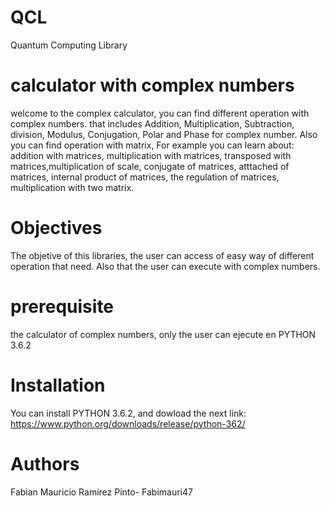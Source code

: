 # QCL
Quantum Computing Library

# calculator with complex numbers

welcome to the complex calculator, you can find different operation with complex numbers. that includes Addition, Multiplication, Subtraction, division, Modulus, Conjugation, Polar and Phase for complex number. Also you can find operation with matrix, For example you can learn about: addition with matrices, multiplication with matrices, transposed with matrices,multiplication of scale, conjugate of matrices, atttached of matrices, internal product of matrices, the regulation of matrices, multiplication with two matrix.

# Objectives

The objetive of this libraries, the user can access of easy way of different operation that need. Also that the user can execute with complex numbers.


# prerequisite

the calculator of complex numbers, only the user can ejecute en PYTHON 3.6.2


# Installation

You can install PYTHON 3.6.2, and dowload the next link: https://www.python.org/downloads/release/python-362/

# Authors

Fabian Mauricio Ramirez Pinto- Fabimauri47
